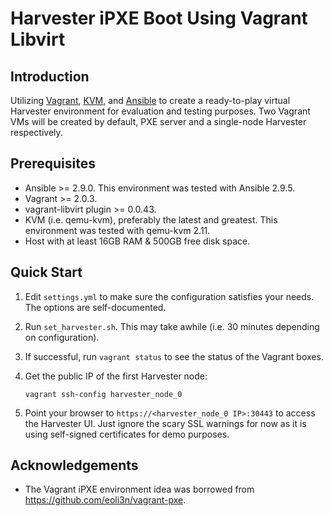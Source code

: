 Harvester iPXE Boot Using Vagrant Libvirt
=========================================

Introduction
------------

Utilizing [Vagrant][vagrant], [KVM][kvm], and [Ansible][ansible] to create a
ready-to-play virtual Harvester environment for evaluation and testing
purposes. Two Vagrant VMs will be created by default, PXE server and a
single-node Harvester respectively.

Prerequisites
-------------

-   Ansible \>= 2.9.0. This environment was tested with Ansible 2.9.5.
-   Vagrant \>= 2.0.3.
-   vagrant-libvirt plugin \>= 0.0.43.
-   KVM (i.e. qemu-kvm), preferably the latest and greatest. This
    environment was tested with qemu-kvm 2.11.
-   Host with at least 16GB RAM & 500GB free disk space.

Quick Start
-----------

1.  Edit `settings.yml` to make sure the configuration satisfies your
    needs. The options are self-documented.
2.  Run `set_harvester.sh`. This may take awhile (i.e. 30 minutes
    depending on configuration).
3.  If successful, run `vagrant status` to see the status of the Vagrant
    boxes.
4.  Get the public IP of the first Harvester node:
    ```console
    vagrant ssh-config harvester_node_0
    ```

5.  Point your browser to `https://<harvester_node_0 IP>:30443` to
    access the Harvester UI. Just ignore the scary SSL warnings for now
    as it is using self-signed certificates for demo purposes.

Acknowledgements
----------------

-   The Vagrant iPXE environment idea was borrowed from
    <https://github.com/eoli3n/vagrant-pxe>.


[ansible]: https://www.ansible.com
[kvm]: https://www.linux-kvm.org
[vagrant]: https://www.vagrantup.com
